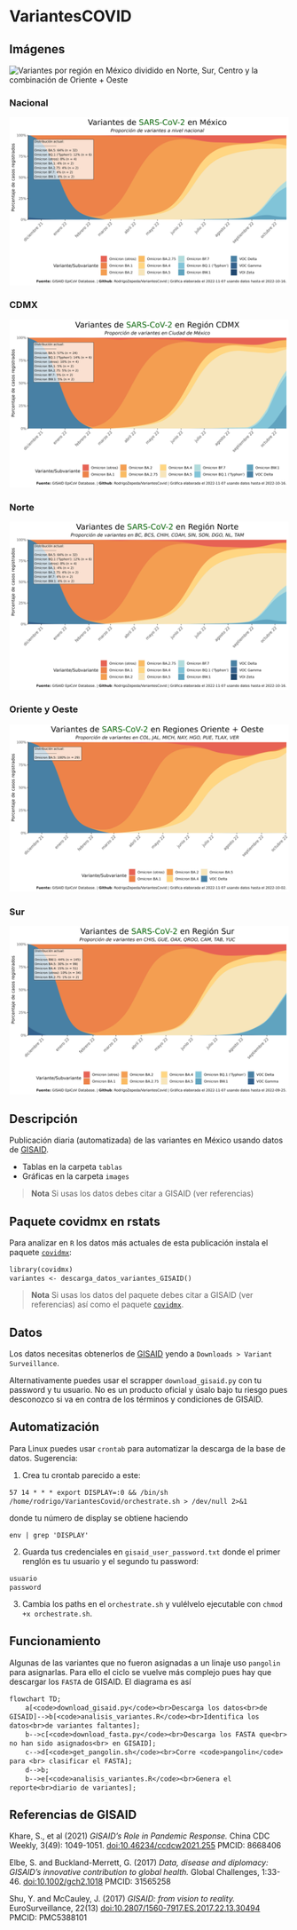# VariantesCOVID

## Imágenes

![Variantes por región en México dividido en Norte, Sur, Centro y la combinación de Oriente + Oeste](images/Regiones_variantes.png)

### Nacional

![Variantes a nivel nacional](images/Variantes_Nacional.png)

### CDMX

![Variantes en Ciudad de México](images/Variantes_CDMX.png)

### Norte

![Variantes en región norte](images/Variantes_NORTE.png)

### Oriente y Oeste

![Variantes en regiones oriente y oeste](images/Variantes_Oriente_y_Oeste.png)

### Sur 

![Variantes a en región del centro](images/Variantes_SUR.png)

## Descripción 
Publicación diaria (automatizada) de las variantes en México usando datos de [GISAID](https://www.gisaid.org/).
+ Tablas en la carpeta `tablas`
+ Gráficas en la carpeta `images`

> **Nota** Si usas los datos debes citar a GISAID (ver referencias)

## Paquete covidmx en rstats

Para analizar en `R` los datos más actuales de esta publicación instala el paquete [`covidmx`](https://github.com/RodrigoZepeda/covidmx):

```{r}
library(covidmx)
variantes <- descarga_datos_variantes_GISAID()
```

> **Nota** Si usas los datos del paquete debes citar a GISAID (ver referencias) así como el paquete [`covidmx`](https://github.com/RodrigoZepeda/covidmx). 
 

## Datos

Los datos necesitas obtenerlos de [GISAID](https://www.gisaid.org/) yendo a `Downloads > Variant Surveillance`. 

Alternativamente puedes usar el scrapper `download_gisaid.py` con tu password y tu usuario. No es un producto oficial y úsalo bajo tu riesgo pues desconozco si va en contra de los términos y condiciones de GISAID.

## Automatización

Para Linux puedes usar `crontab` para automatizar la descarga de la base de datos. Sugerencia: 

1. Crea tu crontab parecido a este:

```{bash} 
57 14 * * * export DISPLAY=:0 && /bin/sh /home/rodrigo/VariantesCovid/orchestrate.sh > /dev/null 2>&1
```

donde tu número de display se obtiene haciendo

```{bash}
env | grep 'DISPLAY'
```

2. Guarda tus credenciales en `gisaid_user_password.txt` donde el primer renglón es tu usuario y el segundo tu password:

```{bash}
usuario
password
```

3. Cambia los paths en el `orchestrate.sh` y vulélvelo ejecutable con `chmod +x orchestrate.sh`.

## Funcionamiento

Algunas de las variantes que no fueron asignadas a un linaje uso `pangolin` para asignarlas. Para ello el ciclo se vuelve más complejo pues hay que descargar los `FASTA` de GISAID. El diagrama es así 

```mermaid
flowchart TD;
    a[<code>download_gisaid.py</code><br>Descarga los datos<br>de GISAID]-->b[<code>analisis_variantes.R</code><br>Identifica los datos<br>de variantes faltantes];
    b-->c[<code>download_fasta.py</code><br>Descarga los FASTA que<br> no han sido asignados<br> en GISAID];
    c-->d[<code>get_pangolin.sh</code><br>Corre <code>pangolin</code> para <br> clasificar el FASTA];
    d-->b;
    b-->e[<code>analisis_variantes.R</code><br>Genera el reporte<br>diario de variantes];
```

## Referencias de GISAID

Khare, S., et al (2021) _GISAID’s Role in Pandemic Response._ China CDC Weekly, 3(49): 1049-1051. [doi:10.46234/ccdcw2021.255](doi:10.46234/ccdcw2021.255)  PMCID: 8668406

Elbe, S. and Buckland-Merrett, G. (2017) _Data, disease and diplomacy: GISAID’s innovative contribution to global health._ Global Challenges, 1:33-46. [doi:10.1002/gch2.1018](doi:10.1002/gch2.1018)  PMCID: 31565258

Shu, Y. and McCauley, J. (2017)  _GISAID: from vision to reality._ EuroSurveillance, 22(13) [doi:10.2807/1560-7917.ES.2017.22.13.30494](doi:10.2807/1560-7917.ES.2017.22.13.30494)  PMCID: PMC5388101
